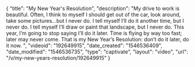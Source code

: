 {
    "title": "My New Year's Resolution",
    "description": "My drive to work is beautiful. Often, I think to myself I should get out of the car, look around, take some pictures…but I never do. I tell myself I’ll do it another time, but I never do. I tell myself I’ll draw or paint that landscape, but I never do. This year, I’m going to stop saying I’ll do it later. Time is flying by way too fast; later may never come. That is my New Year’s Resolution: don’t do it later, do it now. ",
    "videoid": "192649915",
    "date_created": "1546536409",
    "date_modified": "1546536735",
    "type": "captivate",
    "layout": "video",
    "url": "\/v\/my-new-years-resolution\/192649915"
}